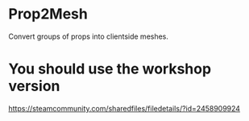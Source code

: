 # Prop2Mesh
Convert groups of props into clientside meshes.

# You should use the workshop version
https://steamcommunity.com/sharedfiles/filedetails/?id=2458909924
